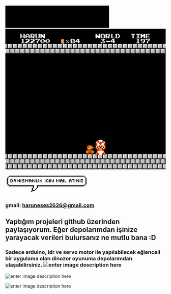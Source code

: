 ﻿
![enter image description here](https://github.com/hrngcmn/hrngcmn/blob/main/screedbot.gif?raw=true)                                                                                                          
![enter image description here](https://github.com/hrngcmn/hrngcmn/raw/main/thankyoumario.gif?raw=true)


![enter image description here](https://github.com/hrngcmn/hrngcmn/blob/main/wigflip-ds.png?raw=true)
### gmail: haruneses2626@gmail.com 

## Yaptığım projeleri  github  üzerinden paylaşıyorum. Eğer depolarımdan işinize yarayacak verileri bulursanız ne mutlu bana :D

### Sadece arduino, ldr ve servo motor ile yapılabilecek eğlenceli bir uygulama olan dinozor oyunuma depolarımdan ulaşabilirsiniz.   ![enter image description here](https://github.com/saadeghi/saadeghi/blob/master/dino.gif?raw=true)
![enter image description here](https://raw.githubusercontent.com/BrunnerLivio/brunnerlivio/master/images/marquee.svg)

![enter image description here](https://raw.githubusercontent.com/BrunnerLivio/brunnerlivio/master/images/marquee.svg)

<!--
**hrngcmn/hrngcmn** is a ✨ _special_ ✨ repository because its `README.md` (this file) appears on your GitHub profile.


